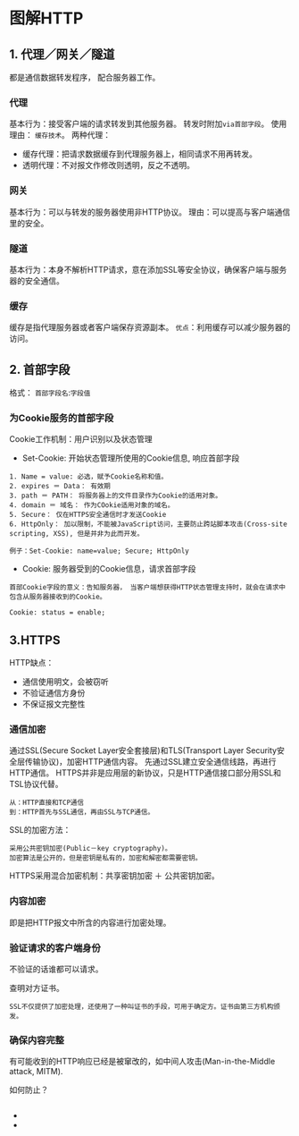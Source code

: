 # 图解HTTP

## 1. 代理／网关／隧道
都是通信数据转发程序， 配合服务器工作。

### 代理
基本行为：接受客户端的请求转发到其他服务器。
转发时附加`via首部字段`。
使用理由： `缓存技术`。
两种代理：
* 缓存代理：把请求数据缓存到代理服务器上，相同请求不用再转发。
* 透明代理：不对报文作修改则透明，反之不透明。

### 网关
基本行为：可以与转发的服务器使用非HTTP协议。
理由：可以提高与客户端通信里的安全。


### 隧道
基本行为：本身不解析HTTP请求，意在添加SSL等安全协议，确保客户端与服务器的安全通信。


### 缓存
缓存是指代理服务器或者客户端保存资源副本。
`优点`：利用缓存可以减少服务器的访问。

## 2. 首部字段
格式： `首部字段名`:`字段值`


### 为Cookie服务的首部字段
Cookie工作机制：用户识别以及状态管理
* Set-Cookie: 开始状态管理所使用的Cookie信息, 响应首部字段
```
1. Name = value: 必选，赋予Cookie名称和值。
2. expires ＝ Data： 有效期
3. path ＝ PATH： 将服务器上的文件目录作为Cookie的适用对象。
4. domain ＝ 域名： 作为COokie适用对象的域名。
5. Secure： 仅在HTTPS安全通信时才发送Cookie
6. HttpOnly： 加以限制，不能被JavaScript访问，主要防止跨站脚本攻击(Cross-site scripting, XSS), 但是并非为此而开发。

例子：Set-Cookie: name=value; Secure; HttpOnly
```

* Cookie: 服务器受到的Cookie信息，请求首部字段
```
首部Cookie字段的意义：告知服务器， 当客户端想获得HTTP状态管理支持时，就会在请求中包含从服务器接收到的Cookie。

Cookie: status = enable;
```

## 3.HTTPS
HTTP缺点：
* 通信使用明文，会被窃听
* 不验证通信方身份
* 不保证报文完整性

### 通信加密
通过SSL(Secure Socket Layer安全套接层)和TLS(Transport Layer Security安全层传输协议)，加密HTTP通信内容。
先通过SSL建立安全通信线路，再进行HTTP通信。
HTTPS并非是应用层的新协议，只是HTTP通信接口部分用SSL和TSL协议代替。
```
从：HTTP直接和TCP通信
到：HTTP首先与SSL通信，再由SSL与TCP通信。
```
SSL的加密方法：
```
采用公共密钥加密(Public－key cryptography)。
加密算法是公开的，但是密钥是私有的，加密和解密都需要密钥。
```
HTTPS采用混合加密机制：共享密钥加密 ＋ 公共密钥加密。



### 内容加密
即是把HTTP报文中所含的内容进行加密处理。

### 验证请求的客户端身份
不验证的话谁都可以请求。

查明对方证书。
```
SSL不仅提供了加密处理，还使用了一种叫证书的手段，可用于确定方。证书由第三方机构颁发。
```

### 确保内容完整
有可能收到的HTTP响应已经是被窜改的，如中间人攻击(Man-in-the-Middle attack, MITM).

如何防止？
```

```



*
*
